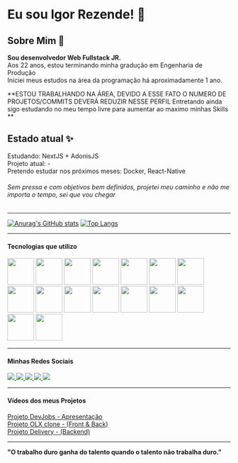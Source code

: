 # Eu sou Igor Rezende! 👋

## Sobre Mim 👨
__Sou desenvolvedor Web Fullstack JR.__ <br/>
Aos 22 anos, estou terminando minha gradução em Engenharia de Produção <br/>
Iniciei meus estudos na área da programação há aproximadamente 1 ano.

**ESTOU TRABALHANDO NA ÁREA, DEVIDO A ESSE FATO O NUMERO DE PROJETOS/COMMITS DEVERÁ REDUZIR NESSE PERFIL 
Entretando ainda sigo estudando no meu tempo livre para aumentar ao maximo minhas Skills **

## Estado atual ✨
Estudando: NextJS + AdonisJS <br/>
Projeto atual: - <br/>
Pretendo estudar nos próximos meses: Docker, React-Native <br/>

###### Sem pressa e com objetivos bem definidos, projetei meu caminho e não me importa o tempo, sei que vou chegar

<hr/>

[![Anurag's GitHub stats](https://github-readme-stats.vercel.app/api?username=Sr-Igor&show_icons=true&theme=dark&hide_border=true)](https://github.com/anuraghazra/github-readme-stats)
[![Top Langs](https://github-readme-stats.vercel.app/api/top-langs/?username=Sr-Igor&layout=compact&theme=dark&hide_border=true)](https://github.com/anuraghazra/github-readme-stats)

<hr/>

#### Tecnologias que utilizo 
<div>
  <img src="https://cdn.jsdelivr.net/gh/devicons/devicon/icons/html5/html5-original.svg" width="60px" />
  <img src="https://cdn.jsdelivr.net/gh/devicons/devicon/icons/css3/css3-original.svg" width="60px"/>
  <img src="https://cdn.jsdelivr.net/gh/devicons/devicon/icons/tailwindcss/tailwindcss-original-wordmark.svg" width="60px"/>
  <img src="https://cdn.jsdelivr.net/gh/devicons/devicon/icons/bootstrap/bootstrap-original.svg" width="60px"/>          
  <img src="https://cdn.jsdelivr.net/gh/devicons/devicon/icons/sass/sass-original.svg" width="60px"/>
  <img src="https://cdn.jsdelivr.net/gh/devicons/devicon/icons/webpack/webpack-original.svg" width="60px"/>        
  <img src="https://cdn.jsdelivr.net/gh/devicons/devicon/icons/javascript/javascript-original.svg" width="60px"/>       
  <img src="https://cdn.jsdelivr.net/gh/devicons/devicon/icons/typescript/typescript-original.svg" width="60px"/>     
  <img src="https://cdn.jsdelivr.net/gh/devicons/devicon/icons/react/react-original.svg" width="60px"/>    
  <img src="https://cdn.jsdelivr.net/gh/devicons/devicon/icons/nodejs/nodejs-original.svg" width="60px"/>     
  <img src="https://cdn.jsdelivr.net/gh/devicons/devicon/icons/mongodb/mongodb-original-wordmark.svg" width="60px"/>    
  <img src="https://cdn.jsdelivr.net/gh/devicons/devicon/icons/mysql/mysql-original.svg" width="60px"/>    
  <img src="https://cdn.jsdelivr.net/gh/devicons/devicon/icons/postgresql/postgresql-plain-wordmark.svg" width="60px"/>  
  <img src="https://cdn.jsdelivr.net/gh/devicons/devicon/icons/heroku/heroku-original.svg" width="60px"/>
  <img src="https://cdn.jsdelivr.net/gh/devicons/devicon/icons/adonisjs/adonisjs-original.svg" width="60px"/>      
  <img src="https://cdn.jsdelivr.net/gh/devicons/devicon/icons/nextjs/nextjs-original-wordmark.svg" width="60px"/>
                  
</div>

<hr/>

#### Minhas Redes Sociais

<div>
  <a href="mailto:sr.igor.dev@gmail.com?">
    <img src="https://img.shields.io/badge/Gmail-D14836?style=for-the-badge&logo=gmail&logoColor=white">
  </a>
  <a href="https://twitter.com/Dev_igorsr">
    <img src="https://img.shields.io/badge/Twitter-1DA1F2?style=for-the-badge&logo=twitter&logoColor=white">
  </a>
  <a href="https://www.linkedin.com/in/igor-rezende-375b231b5/">
    <img src="https://img.shields.io/badge/LinkedIn-0077B5?style=for-the-badge&logo=linkedin&logoColor=white">
  </a>
  <a href="https://www.instagram.com/igorsousas_/">
    <img src="https://img.shields.io/badge/Instagram-E4405F?style=for-the-badge&logo=instagram&logoColor=white">
  </a>
    <a href="https://www.youtube.com/channel/UCxWE0fKxM0AzFTgupwcM5bA">
    <img src="https://img.shields.io/badge/YouTube-FF0000?style=for-the-badge&logo=youtube&logoColor=white">
  </a>
</div>

<hr/>

#### Vídeos dos meus Projetos

<div>
    <a href="https://www.youtube.com/watch?v=7QyuqAr9CjI">
       Projeto DevJobs - Apresentação
    </a>
    <br/>
    <a href="https://www.youtube.com/watch?v=frJ-hib2FfY">
       Projeto OLX clone - (Front & Back)
    </a>
    <br/>
    <a href="https://youtu.be/71t1Hpa7Rcc">
       Projeto Delivery - (Backend)
    </a> </div>

<hr/>

__"O trabalho duro ganha do talento quando o talento não trabalha duro."__
